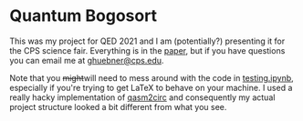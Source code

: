 # Quantum Bogosort
This was my project for QED 2021 and I am (potentially?) presenting it for the CPS science fair. Everything is in the [paper](paper.pdf), but if you have questions you can email me at [ghuebner@cps.edu](#).

Note that you ~~might~~will need to mess around with the code in [testing.ipynb](testing.ipynb), especially if you're trying to get LaTeX to behave on your machine. I used a really hacky implementation of [qasm2circ](https://www.media.mit.edu/quanta/qasm2circ/) and consequently my actual project structure looked a bit different from what you see.
